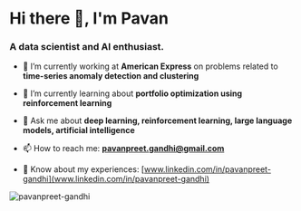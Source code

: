 # Hi there 👋, I'm Pavan</h1>
### A **data scientist** and **AI enthusiast**.

- 🔭 I’m currently working at **American Express** on problems related to **time-series anomaly detection and clustering**

- 🌱 I’m currently learning about **portfolio optimization using reinforcement learning**

- 💬 Ask me about **deep learning, reinforcement learning, large language models, artificial intelligence**

- 📫 How to reach me: **pavanpreet.gandhi@gmail.com**

- 📄 Know about my experiences: [www.linkedin.com/in/pavanpreet-gandhi](www.linkedin.com/in/pavanpreet-gandhi)


<p><img align="center" src="https://github-readme-stats.vercel.app/api/top-langs?username=pavanpreet-gandhi&show_icons=true&locale=en&layout=compact&theme=github_dark" alt="pavanpreet-gandhi" /></p>
